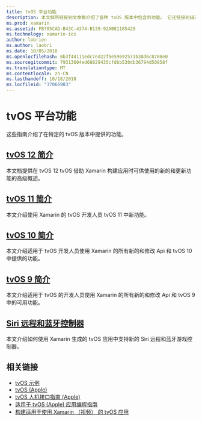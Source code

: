 ```yaml
---
title: tvOS 平台功能
description: 本文档所链接到文章都介绍了各种 tvOS 版本中包含的功能。 它还链接到描述 Siri 远程和蓝牙控制器的文档。
ms.prod: xamarin
ms.assetid: FB705CAD-B43C-4374-B139-92AB81185429
ms.technology: xamarin-ios
author: lobrien
ms.author: laobri
ms.date: 10/05/2018
ms.openlocfilehash: 0b3f44111edc7ed22f9e59692571b38d6c8708e0
ms.sourcegitcommit: 79313604ed68829435cfdbb530db36794d50858f
ms.translationtype: MT
ms.contentlocale: zh-CN
ms.lasthandoff: 10/18/2018
ms.locfileid: "37066983"
---
```

# <a name="tvos-platform-features"></a>tvOS 平台功能

这些指南介绍了在特定的 tvOS 版本中提供的功能。

## <a name="introduction-to-tvos-12iostvosplatformintroduction-to-tvos12indexmd"></a>[tvOS 12 简介](~/ios/tvos/platform/introduction-to-tvos12/index.md)

本文档提供在 tvOS 12 tvOS 借助 Xamarin 构建应用时可供使用的新的和更新功能的高级概述。

## <a name="introduction-to-tvos-11iostvosplatformintroduction-to-tvos11md"></a>[tvOS 11 简介](~/ios/tvos/platform/introduction-to-tvos11.md)

本文介绍使用 Xamarin 的 tvOS 开发人员 tvOS 11 中新功能。

## <a name="introduction-to-tvos-10iostvosplatformintroduction-to-tvos10indexmd"></a>[tvOS 10 简介](~/ios/tvos/platform/introduction-to-tvos10/index.md)

本文介绍适用于 tvOS 开发人员使用 Xamarin 的所有新的和修改 Api 和 tvOS 10 中提供的功能。

## <a name="introduction-to-tvos-9iostvosplatformtvos9md"></a>[tvOS 9 简介](~/ios/tvos/platform/tvos9.md)

本文介绍适用于 tvOS 的开发人员使用 Xamarin 的所有新的和修改 Api 和 tvOS 9 中的可用功能。

## <a name="siri-remote-and-bluetooth-controllersiostvosplatformremote-bluetoothmd"></a>[Siri 远程和蓝牙控制器](~/ios/tvos/platform/remote-bluetooth.md)

本文介绍如何使用 Xamarin 生成的 tvOS 应用中支持新的 Siri 远程和蓝牙游戏控制器。

## <a name="related-links"></a>相关链接

- [tvOS 示例](https://developer.xamarin.com/samples/tvos/all/)
- [tvOS (Apple)](https://developer.apple.com/tvos/)
- [tvOS 人机接口指南 (Apple)](https://developer.apple.com/tvos/human-interface-guidelines/)
- [适用于 tvOS (Apple) 应用编程指南](https://developer.apple.com/library/prerelease/tvos/documentation/General/Conceptual/AppleTV_PG/)
- [构建适用于使用 Xamarin （视频） 的 tvOS 应用](https://university.xamarin.com/lightninglectures/tvos-with-xamarin)
